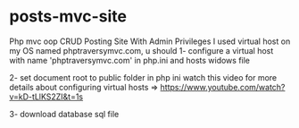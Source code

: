 # posts-mvc-site
Php mvc oop CRUD Posting Site With Admin Privileges
I used virtual host on my OS named phptraversymvc.com, u should 
1- configure a virtual host with name 'phptraversymvc.com' in php.ini and hosts widows file

2- set document root to public folder in php ini 
watch this video for more details about configuring virtual hosts =>  https://www.youtube.com/watch?v=kD-tLlKS2ZI&t=1s

3- download database sql file

